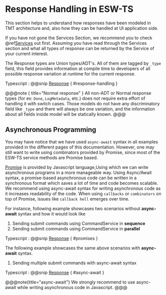 # Response Handling in ESW-TS

This section helps to understand how responses have been modeled in TMT architecture and, also how they can be handled at UI application side.

If you have not gone the Services Section, we recommend you to check @ref[Services](../services/index.md) out first.
Assuming you have read through the Services section and what all types of response can be returned by the Service of your current interest.

The Response types are Union types/ADT's. All of them are tagged by `_type` field, this field provides information at compile time to developers of all possible response variation at runtime for the current response.

Typescript
:   @@snip [Response](../../../../example/src/documentation/common/ErrorHandlingExample.ts) { #response-handling }

@@@note { title="Normal response" }
All non-ADT or Normal response types (for ex: `Done`, `LogMetadata`, etc.) does not require extra effort of handling it with switch cases. Those models do not have any discriminatory field like `_type` and there will always be one variation, and the information about all fields inside model will be statically known.
@@@

## Asynchronous Programming

You may have notice that we have used `async-await` syntax in all examples provided in the different pages of this documentation.
However, one may still want to write using combinators provided by Promise, since most of the ESW-TS service methods are Promise based.

[Promise](https://developer.mozilla.org/en-US/docs/Web/JavaScript/Reference/Global_Objects/Promise) is provided by Javascript language,Using which we can write asynchronous programs in a more manageable way.
Using Async/Await syntax, a promise-based asynchronous code can be written in a synchronous format which saves a lot of time and code becomes scalable.
We recommend using async-await syntax for writing asynchronous code as it increases readability of the code.
When using `callbacks` or `combinators` on top of Promise, issues like `callback hell` emerges over time.

For instance, following example showcases two scenarios without **async-await** syntax and how it would look like

1. Sending submit commands using CommandService in **sequence**
1. Sending submit commands using CommandService in **parallel**

Typescript
:   @@snip [Response](../../../../example/src/documentation/common/Promises.ts) { #promises }

The following example showcases the same above scenarios with **async-await** syntax.

1. Sending multiple submit commands with async-await syntax

Typescript
:   @@snip [Response](../../../../example/src/documentation/common/Promises.ts) { #async-await }

@@@note{title="async-await"}
We strongly recommend to use async-await while writing asynchronous code in Javascript.
@@@
